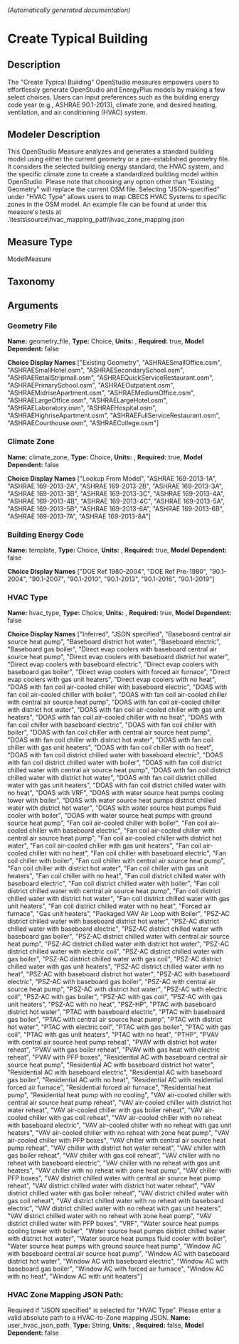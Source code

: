 

###### (Automatically generated documentation)

# Create Typical Building

## Description
The "Create Typical Building" OpenStudio measures empowers users to effortlessly generate OpenStudio and EnergyPlus models by making a few select choices. Users can input preferences such as the building energy code year (e.g., ASHRAE 90.1-2013), climate zone, and desired heating, ventilation, and air conditioning (HVAC) system.

## Modeler Description
This OpenStudio Measure analyzes and generates a standard building model using either the current geometry or a pre-established geometry file. It considers the selected building energy standard, the HVAC system, and the specific climate zone to create a standardized building model within OpenStudio. Please note that choosing any option other than "Existing Geometry" will replace the current OSM file. Selecting "JSON-specified" under "HVAC Type" allows users to map CBECS HVAC Systems to specific zones in the OSM model. An example file can be found at under this measure's tests at .\tests\source\hvac_mapping_path\hvac_zone_mapping.json

## Measure Type
ModelMeasure

## Taxonomy


## Arguments


### Geometry File

**Name:** geometry_file,
**Type:** Choice,
**Units:** ,
**Required:** true,
**Model Dependent:** false

**Choice Display Names** ["Existing Geometry", "ASHRAESmallOffice.osm", "ASHRAESmallHotel.osm", "ASHRAESecondarySchool.osm", "ASHRAERetailStripmall.osm", "ASHRAEQuickServiceRestaurant.osm", "ASHRAEPrimarySchool.osm", "ASHRAEOutpatient.osm", "ASHRAEMidriseApartment.osm", "ASHRAEMediumOffice.osm", "ASHRAELargeOffice.osm", "ASHRAELargeHotel.osm", "ASHRAELaboratory.osm", "ASHRAEHospital.osm", "ASHRAEHighriseApartment.osm", "ASHRAEFullServiceRestaurant.osm", "ASHRAECourthouse.osm", "ASHRAECollege.osm"]


### Climate Zone

**Name:** climate_zone,
**Type:** Choice,
**Units:** ,
**Required:** true,
**Model Dependent:** false

**Choice Display Names** ["Lookup From Model", "ASHRAE 169-2013-1A", "ASHRAE 169-2013-2A", "ASHRAE 169-2013-2B", "ASHRAE 169-2013-3A", "ASHRAE 169-2013-3B", "ASHRAE 169-2013-3C", "ASHRAE 169-2013-4A", "ASHRAE 169-2013-4B", "ASHRAE 169-2013-4C", "ASHRAE 169-2013-5A", "ASHRAE 169-2013-5B", "ASHRAE 169-2013-6A", "ASHRAE 169-2013-6B", "ASHRAE 169-2013-7A", "ASHRAE 169-2013-8A"]


### Building Energy Code

**Name:** template,
**Type:** Choice,
**Units:** ,
**Required:** true,
**Model Dependent:** false

**Choice Display Names** ["DOE Ref 1980-2004", "DOE Ref Pre-1980", "90.1-2004", "90.1-2007", "90.1-2010", "90.1-2013", "90.1-2016", "90.1-2019"]


### HVAC Type

**Name:** hvac_type,
**Type:** Choice,
**Units:** ,
**Required:** true,
**Model Dependent:** false

**Choice Display Names** ["Inferred", "JSON specified", "Baseboard central air source heat pump", "Baseboard district hot water", "Baseboard electric", "Baseboard gas boiler", "Direct evap coolers with baseboard central air source heat pump", "Direct evap coolers with baseboard district hot water", "Direct evap coolers with baseboard electric", "Direct evap coolers with baseboard gas boiler", "Direct evap coolers with forced air furnace", "Direct evap coolers with gas unit heaters", "Direct evap coolers with no heat", "DOAS with fan coil air-cooled chiller with baseboard electric", "DOAS with fan coil air-cooled chiller with boiler", "DOAS with fan coil air-cooled chiller with central air source heat pump", "DOAS with fan coil air-cooled chiller with district hot water", "DOAS with fan coil air-cooled chiller with gas unit heaters", "DOAS with fan coil air-cooled chiller with no heat", "DOAS with fan coil chiller with baseboard electric", "DOAS with fan coil chiller with boiler", "DOAS with fan coil chiller with central air source heat pump", "DOAS with fan coil chiller with district hot water", "DOAS with fan coil chiller with gas unit heaters", "DOAS with fan coil chiller with no heat", "DOAS with fan coil district chilled water with baseboard electric", "DOAS with fan coil district chilled water with boiler", "DOAS with fan coil district chilled water with central air source heat pump", "DOAS with fan coil district chilled water with district hot water", "DOAS with fan coil district chilled water with gas unit heaters", "DOAS with fan coil district chilled water with no heat", "DOAS with VRF", "DOAS with water source heat pumps cooling tower with boiler", "DOAS with water source heat pumps district chilled water with district hot water", "DOAS with water source heat pumps fluid cooler with boiler", "DOAS with water source heat pumps with ground source heat pump", "Fan coil air-cooled chiller with boiler", "Fan coil air-cooled chiller with baseboard electric", "Fan coil air-cooled chiller with central air source heat pump", "Fan coil air-cooled chiller with district hot water", "Fan coil air-cooled chiller with gas unit heaters", "Fan coil air-cooled chiller with no heat", "Fan coil chiller with baseboard electric", "Fan coil chiller with boiler", "Fan coil chiller with central air source heat pump", "Fan coil chiller with district hot water", "Fan coil chiller with gas unit heaters", "Fan coil chiller with no heat", "Fan coil district chilled water with baseboard electric", "Fan coil district chilled water with boiler", "Fan coil district chilled water with central air source heat pump", "Fan coil district chilled water with district hot water", "Fan coil district chilled water with gas unit heaters", "Fan coil district chilled water with no heat", "Forced air furnace", "Gas unit heaters", "Packaged VAV Air Loop with Boiler", "PSZ-AC district chilled water with baseboard district hot water", "PSZ-AC district chilled water with baseboard electric", "PSZ-AC district chilled water with baseboard gas boiler", "PSZ-AC district chilled water with central air source heat pump", "PSZ-AC district chilled water with district hot water", "PSZ-AC district chilled water with electric coil", "PSZ-AC district chilled water with gas boiler", "PSZ-AC district chilled water with gas coil", "PSZ-AC district chilled water with gas unit heaters", "PSZ-AC district chilled water with no heat", "PSZ-AC with baseboard district hot water", "PSZ-AC with baseboard electric", "PSZ-AC with baseboard gas boiler", "PSZ-AC with central air source heat pump", "PSZ-AC with district hot water", "PSZ-AC with electric coil", "PSZ-AC with gas boiler", "PSZ-AC with gas coil", "PSZ-AC with gas unit heaters", "PSZ-AC with no heat", "PSZ-HP", "PTAC with baseboard district hot water", "PTAC with baseboard electric", "PTAC with baseboard gas boiler", "PTAC with central air source heat pump", "PTAC with district hot water", "PTAC with electric coil", "PTAC with gas boiler", "PTAC with gas coil", "PTAC with gas unit heaters", "PTAC with no heat", "PTHP", "PVAV with central air source heat pump reheat", "PVAV with district hot water reheat", "PVAV with gas boiler reheat", "PVAV with gas heat with electric reheat", "PVAV with PFP boxes", "Residential AC with baseboard central air source heat pump", "Residential AC with baseboard district hot water", "Residential AC with baseboard electric", "Residential AC with baseboard gas boiler", "Residential AC with no heat", "Residential AC with residential forced air furnace", "Residential forced air furnace", "Residential heat pump", "Residential heat pump with no cooling", "VAV air-cooled chiller with central air source heat pump reheat", "VAV air-cooled chiller with district hot water reheat", "VAV air-cooled chiller with gas boiler reheat", "VAV air-cooled chiller with gas coil reheat", "VAV air-cooled chiller with no reheat with baseboard electric", "VAV air-cooled chiller with no reheat with gas unit heaters", "VAV air-cooled chiller with no reheat with zone heat pump", "VAV air-cooled chiller with PFP boxes", "VAV chiller with central air source heat pump reheat", "VAV chiller with district hot water reheat", "VAV chiller with gas boiler reheat", "VAV chiller with gas coil reheat", "VAV chiller with no reheat with baseboard electric", "VAV chiller with no reheat with gas unit heaters", "VAV chiller with no reheat with zone heat pump", "VAV chiller with PFP boxes", "VAV district chilled water with central air source heat pump reheat", "VAV district chilled water with district hot water reheat", "VAV district chilled water with gas boiler reheat", "VAV district chilled water with gas coil reheat", "VAV district chilled water with no reheat with baseboard electric", "VAV district chilled water with no reheat with gas unit heaters", "VAV district chilled water with no reheat with zone heat pump", "VAV district chilled water with PFP boxes", "VRF", "Water source heat pumps cooling tower with boiler", "Water source heat pumps district chilled water with district hot water", "Water source heat pumps fluid cooler with boiler", "Water source heat pumps with ground source heat pump", "Window AC with baseboard central air source heat pump", "Window AC with baseboard district hot water", "Window AC with baseboard electric", "Window AC with baseboard gas boiler", "Window AC with forced air furnace", "Window AC with no heat", "Window AC with unit heaters"]


### HVAC Zone Mapping JSON Path:
Required if "JSON specified" is selected for "HVAC Type". Please enter a valid absolute path to a HVAC-to-Zone mapping JSON.
**Name:** user_hvac_json_path,
**Type:** String,
**Units:** ,
**Required:** false,
**Model Dependent:** false




